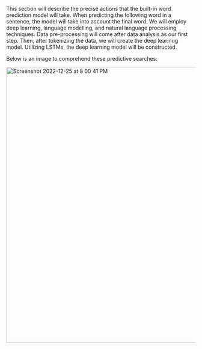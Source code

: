 This section will describe the precise actions that the built-in word prediction model will take. When predicting the following word in a sentence, the model will take into account the final word. We will employ deep learning, language modelling, and natural language processing techniques. Data pre-processing will come after data analysis as our first step. Then, after tokenizing the data, we will create the deep learning model. Utilizing LSTMs, the deep learning model will be constructed.


Below is an image to comprehend these predictive searches:


<img width="733" alt="Screenshot 2022-12-25 at 8 00 41 PM" src="https://user-images.githubusercontent.com/32131585/209471947-c0c47743-0af2-4cb3-b5db-132f5f5c3f0b.png">
